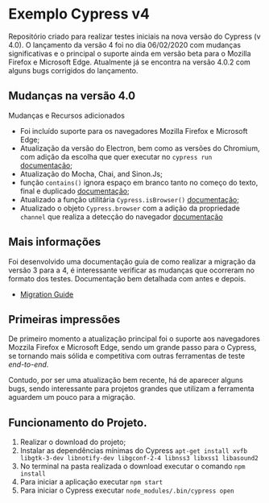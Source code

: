 # Exemplo Cypress v4

Repositório criado para realizar testes iniciais na nova versão do Cypress (v 4.0). O lançamento da versão 4 foi no dia 06/02/2020 com mudanças significativas e o principal o suporte ainda em versão beta para o Mozilla Firefox e Microsoft Edge. Atualmente já se encontra na versão 4.0.2 com alguns bugs corrigidos do lançamento.

## Mudanças na versão 4.0

Mudanças e Recursos adicionados
- Foi incluído suporte para os navegadores Mozilla Firefox e Microsoft Edge;
- Atualização da versão do Electron, bem como as versões do Chromium, com adição da escolha que quer executar no `cypress run` [documentação](https://docs.cypress.io/api/plugins/browser-launch-api.html#Syntax);
- Atualização do Mocha, Chai, and Sinon.Js;
- função `contains()` ignora espaço em branco tanto no começo do texto, final e duplicado [documentação](https://docs.cypress.io/api/commands/contains.html);
- Atualizado a função utilitária `Cypress.isBrowser()` [documentação](https://docs.cypress.io/api/cypress-api/isbrowser.html);
- Atualizado o objeto `Cypress.browser` com a adição da propriedade `channel` que realiza a detecção do navegador [documentação](https://docs.cypress.io/api/cypress-api/browser.html#Conditionals)

## Mais informações

Foi desenvolvido uma documentação guia de como realizar a migração da versão 3 para a 4, é interessante verificar as mudanças que ocorreram no formato dos testes. Documentação bem detalhada com antes e depois.

- [Migration Guide](https://docs.cypress.io/guides/references/migration-guide.html#Migrating-to-Cypress-4-0)

## Primeiras impressões

De primeiro momento a atualização principal foi o suporte aos navegadores Mozzila Firefox e Microsoft Edge, sendo um grande passo para o Cypress, se tornando mais sólida e competitiva com outras ferramentas de teste *end-to-end*. 

Contudo, por ser uma atualização bem recente, há de aparecer alguns bugs, sendo interessante para projetos grandes que utilizam a ferramenta aguardem um pouco para a migração.

## Funcionamento do Projeto.

1. Realizar o download do projeto;
2. Instalar as dependências mínimas do Cypress `apt-get install xvfb libgtk-3-dev libnotify-dev libgconf-2-4 libnss3 libxss1 libasound2`
3. No terminal na pasta realizada o download executar o comando `npm install`
4. Para iniciar a aplicação executar `npm start`
5. Para iniciar o Cypress executar `node_modules/.bin/cypress open`